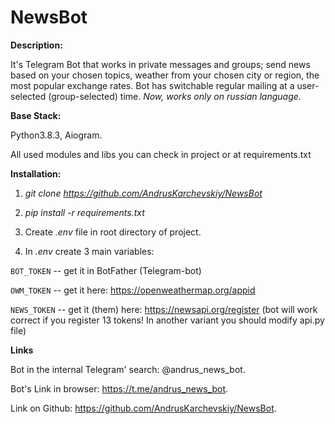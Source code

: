 # NewsBot

**Description:**

It's Telegram Bot that works in private messages and groups; send news based on your chosen topics, weather from your chosen city or region, the most popular exchange rates. Bot has switchable regular mailing at a user-selected (group-selected) time. *Now, works only on russian language*.

**Base Stack:** 

Python3.8.3, Aiogram. 

All used modules and libs you can check in project or at requirements.txt

**Installation:** 

1) *git clone https://github.com/AndrusKarchevskiy/NewsBot* 

2) *pip install -r requirements.txt*

3) Create *.env* file in root directory of project. 

4) In *.env* create 3 main variables: 

`BOT_TOKEN` -- get it in BotFather (Telegram-bot)

`OWM_TOKEN` -- get it here: https://openweathermap.org/appid

`NEWS_TOKEN` -- get it (them) here: https://newsapi.org/register (bot will work correct if you register 13 tokens! In another variant you should modify api.py file)

**Links**

Bot in the internal Telegram' search: @andrus_news_bot.

Bot's Link in browser: https://t.me/andrus_news_bot.

Link on Github: https://github.com/AndrusKarchevskiy/NewsBot.
